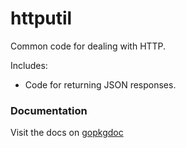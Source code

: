 httputil
====

Common code for dealing with HTTP.

Includes:

* Code for returning JSON responses.

### Documentation

Visit the docs on [gopkgdoc](http://godoc.org/github.com/wangyang2211361/pkg/httputil)

